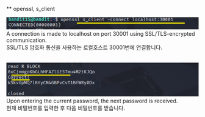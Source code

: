 ** openssl, s_client


![image break](/Pictur/Level15/bandit1.png) <br>
A connection is made to localhost on port 30001 using SSL/TLS-encrypted communication.<br>
SSL/TLS 암호화 통신을 사용하는 로컬호스트 30001번에 연결합니다.<br>
<br>


![image break](/Pictur/Level15/bandit2.png) <br>
Upon entering the current password, the next password is received.<br>
현재 비밀번호를 입력한 후 다음 비밀번호를 받습니다. 
